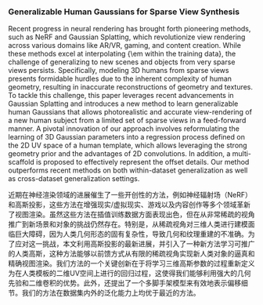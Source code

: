 ### Generalizable Human Gaussians for Sparse View Synthesis

Recent progress in neural rendering has brought forth pioneering methods, such as NeRF and Gaussian Splatting, which revolutionize view rendering across various domains like AR/VR, gaming, and content creation. While these methods excel at interpolating {\em within the training data}, the challenge of generalizing to new scenes and objects from very sparse views persists. Specifically, modeling 3D humans from sparse views presents formidable hurdles due to the inherent complexity of human geometry, resulting in inaccurate reconstructions of geometry and textures. To tackle this challenge, this paper leverages recent advancements in Gaussian Splatting and introduces a new method to learn generalizable human Gaussians that allows photorealistic and accurate view-rendering of a new human subject from a limited set of sparse views in a feed-forward manner. A pivotal innovation of our approach involves reformulating the learning of 3D Gaussian parameters into a regression process defined on the 2D UV space of a human template, which allows leveraging the strong geometry prior and the advantages of 2D convolutions. In addition, a multi-scaffold is proposed to effectively represent the offset details. Our method outperforms recent methods on both within-dataset generalization as well as cross-dataset generalization settings.

近期在神经渲染领域的进展催生了一些开创性的方法，例如神经辐射场（NeRF）和高斯投影，这些方法在增强现实/虚拟现实、游戏以及内容创作等多个领域革新了视图渲染。虽然这些方法在插值训练数据方面表现出色，但在从非常稀疏的视角推广到新场景和对象的挑战仍然存在。特别是，从稀疏视角对三维人类进行建模面临巨大障碍，因为人类几何形态的固有复杂性，导致几何和纹理重建的不准确。为了应对这一挑战，本文利用高斯投影的最新进展，并引入了一种新方法学习可推广的人类高斯，这种方法能够以前馈方式从有限的稀疏视角实现新人类对象的逼真和精确视图渲染。我们方法的一个关键创新在于将学习三维高斯参数的过程重新定义为在人类模板的二维UV空间上进行的回归过程，这使得我们能够利用强大的几何先验和二维卷积的优势。此外，还提出了一个多脚手架模型来有效地表示偏移细节。我们的方法在数据集内外的泛化能力上均优于最近的方法。
